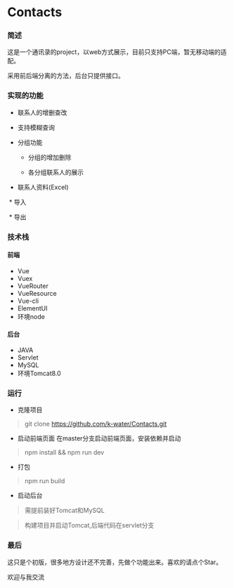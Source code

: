 # Contacts
### 简述
这是一个通讯录的project，以web方式展示，目前只支持PC端，暂无移动端的适配。

采用前后端分离的方法，后台只提供接口。

### 实现的功能

* 联系人的增删查改

* 支持模糊查询

* 分组功能

  * 分组的增加删除
  
  * 各分组联系人的展示
 
* 联系人资料(Excel)

  * 导入
  
  * 导出
 
### 技术栈
  
#### 前端
  
* Vue
* Vuex
* VueRouter
* VueResource
* Vue-cli
* ElementUI
* 环境node

#### 后台
* JAVA
* Servlet
* MySQL
* 环境Tomcat8.0

### 运行
* 克隆项目

> git clone https://github.com/k-water/Contacts.git

* 启动前端页面
在master分支启动前端页面，安装依赖并启动

> npm install && npm run dev

* 打包

> npm run build

* 启动后台

> 需提前装好Tomcat和MySQL

> 构建项目并启动Tomcat,后端代码在servlet分支

### 最后

这只是个初版，很多地方设计还不完善，先做个功能出来。喜欢的请点个Star。

欢迎与我交流

